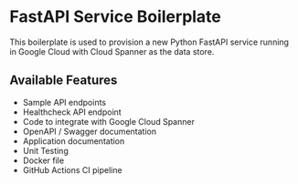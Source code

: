 # FastAPI Service Boilerplate

This boilerplate is used to provision a new Python FastAPI service running in Google Cloud with Cloud Spanner as the data store.

## Available Features
* Sample API endpoints
* Healthcheck API endpoint
* Code to integrate with Google Cloud Spanner
* OpenAPI / Swagger documentation
* Application documentation
* Unit Testing
* Docker file
* GitHub Actions CI pipeline
